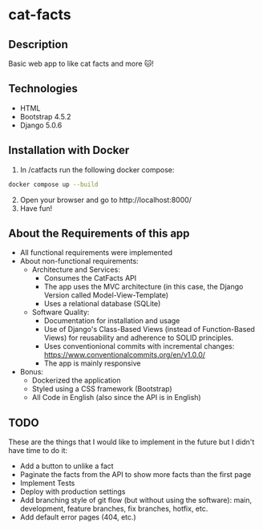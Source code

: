 # cat-facts

## Description
Basic web app to like cat facts and more 🐱!

## Technologies
- HTML
- Bootstrap 4.5.2
- Django 5.0.6

## Installation with Docker
1. In /catfacts run the following docker compose:
```bash
docker compose up --build
```
2. Open your browser and go to http://localhost:8000/
3. Have fun!

## About the Requirements of this app
- All functional requirements were implemented
- About non-functional requirements:
  - Architecture and Services:
    - Consumes the CatFacts API
    - The app uses the MVC architecture (in this case, the Django Version called Model-View-Template)
    - Uses a relational database (SQLite)
  - Software Quality:
    - Documentation for installation and usage
    - Use of Django's Class-Based Views (instead of Function-Based Views) for reusability and adherence to SOLID principles.
    - Uses conventionional commits with incremental changes: https://www.conventionalcommits.org/en/v1.0.0/
    - The app is mainly responsive
- Bonus:
    - Dockerized the application
    - Styled using a CSS framework (Bootstrap)
    - All Code in English (also since the API is in English)

## TODO
These are the things that I would like to implement in the future but I didn't have time to do it:
- Add a button to unlike a fact
- Paginate the facts from the API to show more facts than the first page
- Implement Tests
- Deploy with production settings
- Add branching style of git flow (but without using the software): main, development, feature branches, fix branches, hotfix, etc.
- Add default error pages (404, etc.)
